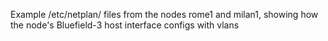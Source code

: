 Example /etc/netplan/ files from the nodes rome1 and milan1,
showing how the node's Bluefield-3 host interface configs with vlans

